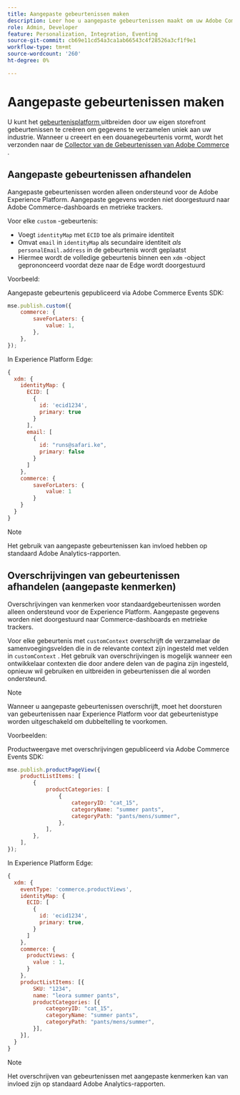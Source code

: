 ```yaml
---
title: Aangepaste gebeurtenissen maken
description: Leer hoe u aangepaste gebeurtenissen maakt om uw Adobe Commerce-gegevens te koppelen aan andere Adobe DX-producten.
role: Admin, Developer
feature: Personalization, Integration, Eventing
source-git-commit: cb69e11cd54a3ca1ab66543c4f28526a3cf1f9e1
workflow-type: tm+mt
source-wordcount: '260'
ht-degree: 0%

---
```


# Aangepaste gebeurtenissen maken

U kunt het [ gebeurtenisplatform ](events.md) uitbreiden door uw eigen storefront gebeurtenissen te creëren om gegevens te verzamelen uniek aan uw industrie. Wanneer u creeert en een douanegebeurtenis vormt, wordt het verzonden naar de [ Collector van de Gebeurtenissen van Adobe Commerce ](https://github.com/adobe/commerce-events/tree/main/packages/storefront-events-collector).

## Aangepaste gebeurtenissen afhandelen

Aangepaste gebeurtenissen worden alleen ondersteund voor de Adobe Experience Platform. Aangepaste gegevens worden niet doorgestuurd naar Adobe Commerce-dashboards en metrieke trackers.

Voor elke `custom` -gebeurtenis:

- Voegt `identityMap` met `ECID` toe als primaire identiteit
- Omvat `email` in `identityMap` als secundaire identiteit _als_ `personalEmail.address` in de gebeurtenis wordt geplaatst
- Hiermee wordt de volledige gebeurtenis binnen een `xdm` -object geprononceerd voordat deze naar de Edge wordt doorgestuurd

Voorbeeld:

Aangepaste gebeurtenis gepubliceerd via Adobe Commerce Events SDK:

```javascript
mse.publish.custom({
    commerce: {
        saveForLaters: {
            value: 1,
        },
    },
});
```

In Experience Platform Edge:

```javascript
{
  xdm: {
    identityMap: {
      ECID: [
        {
          id: 'ecid1234',
          primary: true
        }
      ],
      email: [
        {
          id: "runs@safari.ke",
          primary: false
        }
      ]
    },
    commerce: {
        saveForLaters: {
            value: 1
        }
    }
  }
}
```

>[!NOTE]
>
> Het gebruik van aangepaste gebeurtenissen kan invloed hebben op standaard Adobe Analytics-rapporten.

## Overschrijvingen van gebeurtenissen afhandelen (aangepaste kenmerken)

Overschrijvingen van kenmerken voor standaardgebeurtenissen worden alleen ondersteund voor de Experience Platform. Aangepaste gegevens worden niet doorgestuurd naar Commerce-dashboards en metrieke trackers.

Voor elke gebeurtenis met `customContext` overschrijft de verzamelaar de samenvoegingsvelden die in de relevante context zijn ingesteld met velden in `customContext` . Het gebruik van overschrijvingen is mogelijk wanneer een ontwikkelaar contexten die door andere delen van de pagina zijn ingesteld, opnieuw wil gebruiken en uitbreiden in gebeurtenissen die al worden ondersteund.

>[!NOTE]
>
>Wanneer u aangepaste gebeurtenissen overschrijft, moet het doorsturen van gebeurtenissen naar Experience Platform voor dat gebeurtenistype worden uitgeschakeld om dubbeltelling te voorkomen.

Voorbeelden:

Productweergave met overschrijvingen gepubliceerd via Adobe Commerce Events SDK:

```javascript
mse.publish.productPageView({
    productListItems: [
        {
            productCategories: [
                {
                    categoryID: "cat_15",
                    categoryName: "summer pants",
                    categoryPath: "pants/mens/summer",
                },
            ],
        },
    ],
});
```

In Experience Platform Edge:

```javascript
{
  xdm: {
    eventType: 'commerce.productViews',
    identityMap: {
      ECID: [
        {
          id: 'ecid1234',
          primary: true,
        }
      ]
    },
    commerce: {
      productViews: {
        value : 1,
      }
    },
    productListItems: [{
        SKU: "1234",
        name: "leora summer pants",
        productCategories: [{
            categoryID: "cat_15",
            categoryName: "summer pants",
            categoryPath: "pants/mens/summer",
        }],
    }],
  }
}
```

>[!NOTE]
>
> Het overschrijven van gebeurtenissen met aangepaste kenmerken kan van invloed zijn op standaard Adobe Analytics-rapporten.
